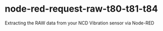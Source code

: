# node-red-request-raw-t80-t81-t84
Extracting the RAW data from your NCD Vibration sensor via Node-RED
